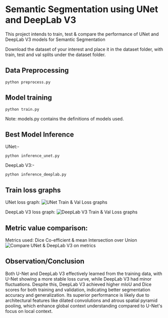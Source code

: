 # Semantic Segmentation using UNet and DeepLab V3

This project intends to train, test & compare the performance of UNet and DeepLab V3 models for Semantic Segmentation

Download the dataset of your interest and place it in the dataset folder,
with train, test and val splits under the dataset folder.

## Data Preprocessing

```
python preprocess.py
```

## Model training

```
python train.py
```
Note: models.py contains the definitions of models used. 

## Best Model Inference
UNet:-
```
python inference_unet.py
```

DeepLab V3:-
```
python inference_deeplab.py
```

## Train loss graphs 
UNet loss graph:
![UNet Train & Val Loss graphs](outputs/loss-graph-unet.png)

DeepLab V3 loss graph:
![DeepLab V3 Train & Val Loss graphs](outputs/loss-graph-deeplab.png)

## Metric value comparison:
Metrics used: Dice Co-efficient & mean Intersection over Union
![Compare UNet & DeepLab V3 on metrics](outputs/metric_comparison.png)

## Observation/Conclusion

Both U-Net and DeepLab V3 effectively learned from the training data, with U-Net showing a more stable loss curve, while DeepLab V3 had minor fluctuations. Despite this, DeepLab V3 achieved higher mIoU and Dice scores for both training and validation, indicating better segmentation accuracy and generalization. Its superior performance is likely due to architectural features like dilated convolutions and atrous spatial pyramid pooling, which enhance global context understanding compared to U-Net's focus on local context.